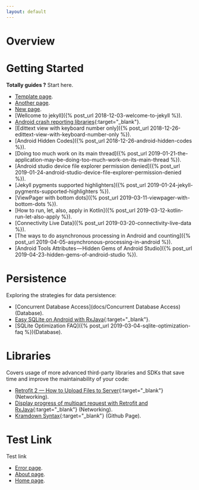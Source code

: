 ```yaml
---
layout: default
---
```


# [](#header-1)Overview

# [](#header-2)Getting Started

**Totally guides ?** Start here.

*   [Template page](template_index).
*   [Another page](another-page).
*   [New page](new-page).
*   [Wellcome to jekyll]({% post_url 2018-12-03-welcome-to-jekyll %}).
*   [Android crash reporting libraries](https://www.appbrain.com/stats/libraries/tag/crash-reporting/android-crash-reporting-libraries){:target="_blank"}.
*   [Edittext view with keyboard number only]({% post_url 2018-12-26-edittext-view-with-keyboard-number-only %}).
*   [Android Hidden Codes]({% post_url 2018-12-26-android-hidden-codes %}).
*   [Doing too much work on its main thread]({% post_url 2019-01-21-the-application-may-be-doing-too-much-work-on-its-main-thread %}).
*   [Android studio device file explorer permission denied]({% post_url 2019-01-24-android-studio-device-file-explorer-permission-denied %}).
*   [Jekyll pygments supported highlighters]({% post_url 2019-01-24-jekyll-pygments-supported-highlighters %}).
*   [ViewPager with bottom dots]({% post_url 2019-03-11-viewpager-with-bottom-dots %}).
*   [How to run, let, also, apply in Kotlin]({% post_url 2019-03-12-kotlin-run-let-also-apply %}).
*   [Connectivity Live Data]({% post_url 2019-03-20-connectivity-live-data %}).
*   [The ways to do asynchronous processing in Android and counting]({% post_url 2019-04-05-asynchronous-processing-in-android %}).
*   [Android Tools Attributes — Hidden Gems of Android Studio]({% post_url 2019-04-23-hidden-gems-of-android-studio %}).


# [](#header-3) Persistence

Exploring the strategies for data persistence:

*   [Concurrent Database Access](docs/Concurrent Database Access)(Database).
*   [Easy SQLite on Android with RxJava](http://beust.com/weblog/2015/06/01/easy-sqlite-on-android-with-rxjava/){:target="_blank"}.
*   [SQLite Optimization FAQ]({% post_url 2019-03-04-sqlite-optimization-faq %})(Database).

# [](#header-4) Libraries

Covers usage of more advanced third-party libraries and SDKs that save time and improve the maintainability of your code:

*   [Retrofit 2 — How to Upload Files to Server](https://futurestud.io/tutorials/retrofit-2-how-to-upload-files-to-server){:target="_blank"} (Networking).
*   [Display progress of multipart request with Retrofit and RxJava](https://medium.com/@PaulinaSadowska/display-progress-of-multipart-request-with-retrofit-and-rxjava-23a4a779e6ba){:target="_blank"} (Networking).
*   [Kramdown Syntax](https://kramdown.gettalong.org/syntax.html#links-and-images){:target="_blank"} (Github Page).

# [](#header-5) Test Link 

Test link

*   [Error page](xxx).
*   [About page](/about).
*   [Home page](/).

